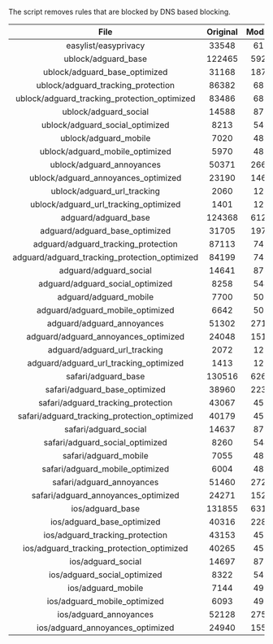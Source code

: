 The script removes rules that are blocked by DNS based blocking.


| File | Original | Modified |
|:----:|:-----:|:-----:|
| easylist/easyprivacy | 33548 | 6173 |
| ublock/adguard_base | 122465 | 59218 |
| ublock/adguard_base_optimized | 31168 | 18778 |
| ublock/adguard_tracking_protection | 86382 | 6814 |
| ublock/adguard_tracking_protection_optimized | 83486 | 6814 |
| ublock/adguard_social | 14588 | 8720 |
| ublock/adguard_social_optimized | 8213 | 5409 |
| ublock/adguard_mobile | 7020 | 4833 |
| ublock/adguard_mobile_optimized | 5970 | 4833 |
| ublock/adguard_annoyances | 50371 | 26623 |
| ublock/adguard_annoyances_optimized | 23190 | 14614 |
| ublock/adguard_url_tracking | 2060 | 1219 |
| ublock/adguard_url_tracking_optimized | 1401 | 1219 |
| adguard/adguard_base | 124368 | 61220 |
| adguard/adguard_base_optimized | 31705 | 19768 |
| adguard/adguard_tracking_protection | 87113 | 7491 |
| adguard/adguard_tracking_protection_optimized | 84199 | 7491 |
| adguard/adguard_social | 14641 | 8764 |
| adguard/adguard_social_optimized | 8258 | 5449 |
| adguard/adguard_mobile | 7700 | 5018 |
| adguard/adguard_mobile_optimized | 6642 | 5018 |
| adguard/adguard_annoyances | 51302 | 27163 |
| adguard/adguard_annoyances_optimized | 24048 | 15143 |
| adguard/adguard_url_tracking | 2072 | 1229 |
| adguard/adguard_url_tracking_optimized | 1413 | 1229 |
| safari/adguard_base | 130516 | 62664 |
| safari/adguard_base_optimized | 38960 | 22343 |
| safari/adguard_tracking_protection | 43067 | 4575 |
| safari/adguard_tracking_protection_optimized | 40179 | 4575 |
| safari/adguard_social | 14637 | 8759 |
| safari/adguard_social_optimized | 8260 | 5447 |
| safari/adguard_mobile | 7055 | 4878 |
| safari/adguard_mobile_optimized | 6004 | 4878 |
| safari/adguard_annoyances | 51460 | 27231 |
| safari/adguard_annoyances_optimized | 24271 | 15226 |
| ios/adguard_base | 131855 | 63181 |
| ios/adguard_base_optimized | 40316 | 22868 |
| ios/adguard_tracking_protection | 43153 | 4583 |
| ios/adguard_tracking_protection_optimized | 40265 | 4583 |
| ios/adguard_social | 14697 | 8779 |
| ios/adguard_social_optimized | 8322 | 5468 |
| ios/adguard_mobile | 7144 | 4917 |
| ios/adguard_mobile_optimized | 6093 | 4917 |
| ios/adguard_annoyances | 52128 | 27564 |
| ios/adguard_annoyances_optimized | 24940 | 15558 |